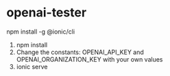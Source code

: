 # openai-tester

npm install -g @ionic/cli

1. npm install
2. Change the constants: OPENAI_API_KEY and OPENAI_ORGANIZATION_KEY with your own values
3. ionic serve
